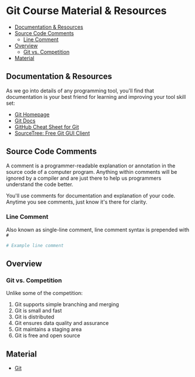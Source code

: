 # Git Course Material & Resources

* [Documentation & Resources](#documentation-resources)
* [Source Code Comments](#source-code-comments)
  * [Line Comment](#line-comment)
* [Overview](#overview)
  * [Git vs. Competition](#git-vs-competition)
* [Material](#material)

## Documentation & Resources

As we go into details of any programming tool, you'll find that documentation is your best friend for learning and improving your tool skill set:

* [Git Homepage](https://git-scm.com)
* [Git Docs](https://git-scm.com/doc)
* [GitHub Cheat Sheet for Git](https://services.github.com/on-demand/downloads/github-git-cheat-sheet.pdf)
* [SourceTree: Free Git GUI Client](https://www.sourcetreeapp.com)

## Source Code Comments

A comment is a programmer-readable explanation or annotation in the source code of a computer program. Anything within comments will be ignored by a compiler and are just there to help us programmers understand the code better.

You'll use comments for documentation and explanation of your code. Anytime you see comments, just know it's there for clarity.

### Line Comment

Also known as single-line comment, line comment syntax is prepended with `#`

```bash
# Example line comment
```

## Overview

### Git vs. Competition

Unlike some of the competition:

1. Git supports simple branching and merging
1. Git is small and fast
1. Git is distributed
1. Git ensures data quality and assurance
1. Git maintains a staging area
1. Git is free and open source

## Material

* [Git](git.markdown)
